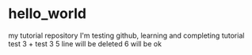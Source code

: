 # hello_world
my tutorial repository
I'm testing github, learning and completing tutorial
test 3 + test 3
5 line will be deleted
6 will be ok
